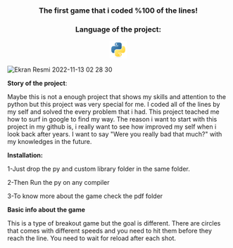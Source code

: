 <h3 align="center">The first game that i coded %100 of the lines!</h3>

<p align="left">

<h3 align="center">Language of the project:</h3>
<p align="center"> <a href="https://www.python.org" target="_blank" rel="noreferrer"> <img src="https://raw.githubusercontent.com/devicons/devicon/master/icons/python/python-original.svg" alt="python" width="40" height="40"/> </a> </p>

<img width="796" alt="Ekran Resmi 2022-11-13 02 28 30" src="https://user-images.githubusercontent.com/91939823/201498611-c6f22cad-be1c-4e64-bc77-6772e16fcab0.png">

**Story of the project**:

Maybe this is not a enough project that shows my skills and attention to the python but this project was very special for me. I coded all of the lines by my self and solved the 
every problem that i had. This project teached me how to surf in google to find my way. The reason i want to start with this project in my github is, i really want to see how improved my self when i look back after years. 
I want to say "Were you really bad that much?" with my knowledges in the future.

**Installation:**

1-Just drop the py and custom library folder in the same folder.

2-Then Run the py on any compiler

3-To know more about the game check the pdf folder

**Basic info about the game**

This is a type of breakout game but the goal is different. There are circles that comes with different speeds and you need to hit them before they reach
the line. You need to wait for reload after each shot.
